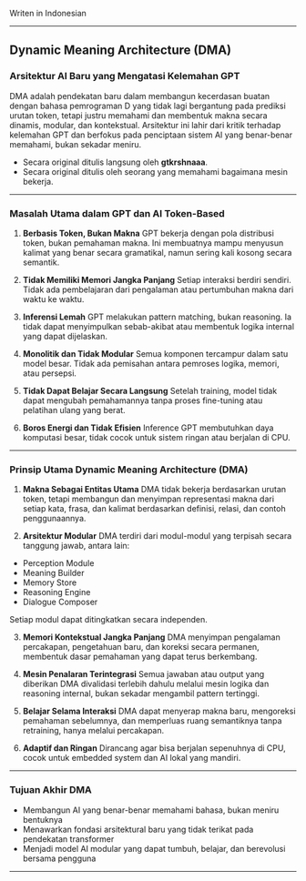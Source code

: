 Writen in Indonesian

---

## **Dynamic Meaning Architecture (DMA)**

### Arsitektur AI Baru yang Mengatasi Kelemahan GPT

DMA adalah pendekatan baru dalam membangun kecerdasan buatan dengan bahasa pemrograman D yang tidak lagi bergantung pada prediksi urutan token, tetapi justru memahami dan membentuk makna secara dinamis, modular, dan kontekstual. Arsitektur ini lahir dari kritik terhadap kelemahan GPT dan berfokus pada penciptaan sistem AI yang benar-benar memahami, bukan sekadar meniru.

* Secara original ditulis langsung oleh **gtkrshnaaa**.
* Secara original ditulis oleh seorang yang memahami bagaimana mesin bekerja.

---

### **Masalah Utama dalam GPT dan AI Token-Based**

1. **Berbasis Token, Bukan Makna**
   GPT bekerja dengan pola distribusi token, bukan pemahaman makna. Ini membuatnya mampu menyusun kalimat yang benar secara gramatikal, namun sering kali kosong secara semantik.

2. **Tidak Memiliki Memori Jangka Panjang**
   Setiap interaksi berdiri sendiri. Tidak ada pembelajaran dari pengalaman atau pertumbuhan makna dari waktu ke waktu.

3. **Inferensi Lemah**
   GPT melakukan pattern matching, bukan reasoning. Ia tidak dapat menyimpulkan sebab-akibat atau membentuk logika internal yang dapat dijelaskan.

4. **Monolitik dan Tidak Modular**
   Semua komponen tercampur dalam satu model besar. Tidak ada pemisahan antara pemroses logika, memori, atau persepsi.

5. **Tidak Dapat Belajar Secara Langsung**
   Setelah training, model tidak dapat mengubah pemahamannya tanpa proses fine-tuning atau pelatihan ulang yang berat.

6. **Boros Energi dan Tidak Efisien**
   Inference GPT membutuhkan daya komputasi besar, tidak cocok untuk sistem ringan atau berjalan di CPU.

---

### **Prinsip Utama Dynamic Meaning Architecture (DMA)**

1. **Makna Sebagai Entitas Utama**
   DMA tidak bekerja berdasarkan urutan token, tetapi membangun dan menyimpan representasi makna dari setiap kata, frasa, dan kalimat berdasarkan definisi, relasi, dan contoh penggunaannya.

2. **Arsitektur Modular**
   DMA terdiri dari modul-modul yang terpisah secara tanggung jawab, antara lain:

* Perception Module
* Meaning Builder
* Memory Store
* Reasoning Engine
* Dialogue Composer

Setiap modul dapat ditingkatkan secara independen.

3. **Memori Kontekstual Jangka Panjang**
   DMA menyimpan pengalaman percakapan, pengetahuan baru, dan koreksi secara permanen, membentuk dasar pemahaman yang dapat terus berkembang.

4. **Mesin Penalaran Terintegrasi**
   Semua jawaban atau output yang diberikan DMA divalidasi terlebih dahulu melalui mesin logika dan reasoning internal, bukan sekadar mengambil pattern tertinggi.

5. **Belajar Selama Interaksi**
   DMA dapat menyerap makna baru, mengoreksi pemahaman sebelumnya, dan memperluas ruang semantiknya tanpa retraining, hanya melalui percakapan.

6. **Adaptif dan Ringan**
   Dirancang agar bisa berjalan sepenuhnya di CPU, cocok untuk embedded system dan AI lokal yang mandiri.

---

### **Tujuan Akhir DMA**

* Membangun AI yang benar-benar memahami bahasa, bukan meniru bentuknya
* Menawarkan fondasi arsitektural baru yang tidak terikat pada pendekatan transformer
* Menjadi model AI modular yang dapat tumbuh, belajar, dan berevolusi bersama pengguna

---

